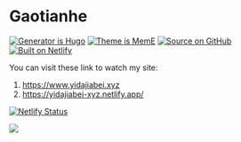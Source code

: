 # Gaotianhe

[![Generator is Hugo](https://img.shields.io/badge/Generator%20is-Hugo-ff4088?&logo=hugo)](https://github.com/gohugoio/hugo)
[![Theme is MemE](https://img.shields.io/badge/Theme%20is-MemE-2a6df4)](https://github.com/reuixiy/hugo-theme-meme)
[![Source on GitHub](https://img.shields.io/badge/Source%20on-GitHub-181717?&logo=github)](https://github.com/Gaotianhe/yidajiabei.xyz)
[![Built on Netlify](https://img.shields.io/badge/Built%20on-Netlify-00c7b7?&logo=netlify)](https://www.netlify.com/)

You can visit these link to watch my site:

1. https://www.yidajiabei.xyz
2. https://yidajiabei-xyz.netlify.app/



[![Netlify Status](https://api.netlify.com/api/v1/badges/97b3c50b-ef38-4cf3-9d47-7072043dba30/deploy-status)](https://app.netlify.com/sites/yidajiabei-xyz/deploys)



<a rel="license" href="http://creativecommons.org/licenses/by-nc-sa/4.0/"><img style="border-width:0" src="https://i.creativecommons.org/l/by-nc-sa/4.0/88x31.png" /></a>
